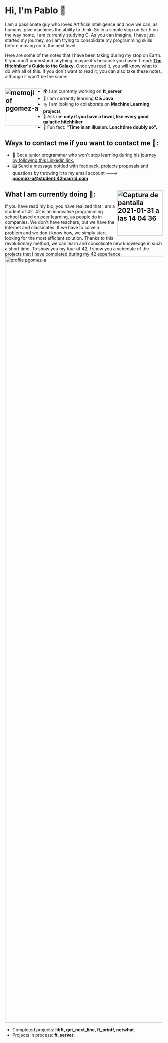 # Hi, I'm Pablo 👋

<!--
**pgomez-a/pgomez-a** is a ✨ _special_ ✨ repository because its `README.md` (this file) appears on your GitHub profile. -->
I am a passionate guy who loves Artificial Intelligence and how we can, as humans, give machines the ability to think. So in a simple stop on Earth on the way home, I am currently studying C. As you can imagine, I have just started my journey, so I am trying to consolidate my programming skills before moving on to the next level.

Here are some of the notes that I have been taking during my stop on Earth. If you don't understand anything, maybe it's because you haven't read: <a href="https://www.casadellibro.com/libro-the-hitchhiker-s-guide-to-the-galaxy/9780345391803/1009645">**The Hitchhiker's Guide to the Galaxy**</a>. Once you read it, you will know what to do with all of this. If you don't want to read it, you can also take these notes, although it won't be the same: 

<a><img width="119" alt="memoji of pgomez-a" align= "left" src="https://user-images.githubusercontent.com/74931024/106330802-2b80d280-6284-11eb-8dec-9ea8a85c6b19.png"></a>
-
- 🌍 I am currently working on **ft_server**</a>
- 🔭 I am currently learning **C & Java**</a>
- 🛸 I am looking to collaborate on **Machine Learning projects**</a>
- 🧬 Ask me **only if you have a towel, like every good galactic hitchhiker**</a>
- 🚀 Fun fact: **"Time is an illusion. Lunchtime doubly so".**</a>

## Ways to contact me if you want to contact me 🤯:
- 🧠 Get a junior programmer who won't stop learning during his journey <a href="https://www.linkedin.com/in/pgomez-a/"> by following this Linkedin link.</a>
- 📟 Send a message bottled with feedback, projects proposals and questions by throwing it to my email account ---><br>**pgomez-a@student.42madrid.com**

## What I am currently doing 🥸: <img width="145" alt="Captura de pantalla 2021-01-31 a las 14 04 36" align = "right" src="https://user-images.githubusercontent.com/74931024/106384840-50cd2800-63cd-11eb-80bc-10e44a07e992.png">
If you have read my bio, you have realized that I am a student of 42. 42 is an innovative programming school based on peer learning, as people do in companies. We don't have teachers, but we have the Internet and classmates. If we have to solve a problem and we don't know how, we simply start looking for the most efficient solution. Thanks to this revolutionary method, we can learn and consolidate new knowledge in such a short time. To show you my tour of 42, I show you a schedule of the projects that I have completed during my 42 experience:
<img width="2448" alt="profile pgomez-a" src="https://user-images.githubusercontent.com/74931024/111152696-4fc51400-8591-11eb-8567-8582bd100fe3.png">
- Completed projects: **libft, get_next_line, ft_printf, netwhat**.
- Projects in process: **ft_server**.
